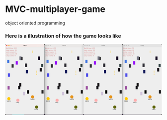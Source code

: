 # MVC-multiplayer-game
object oriented programming

### Here is a illustration of how the game looks like
<p align="center">
  <img src="game picture.png" width="850">
</p>
